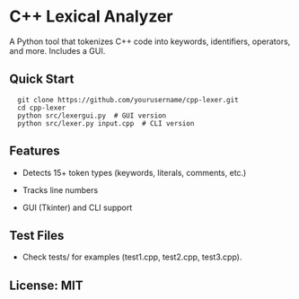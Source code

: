 # C++ Lexical Analyzer

A Python tool that tokenizes C++ code into keywords, identifiers, operators, and more. Includes a GUI.

## Quick Start
      git clone https://github.com/yourusername/cpp-lexer.git
      cd cpp-lexer
      python src/lexergui.py  # GUI version
      python src/lexer.py input.cpp  # CLI version

## Features
- Detects 15+ token types (keywords, literals, comments, etc.)

- Tracks line numbers

- GUI (Tkinter) and CLI support

## Test Files
- Check tests/ for examples (test1.cpp, test2.cpp, test3.cpp).

## License: MIT
